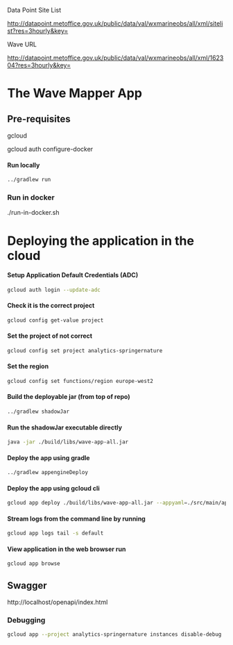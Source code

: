 Data Point Site List

http://datapoint.metoffice.gov.uk/public/data/val/wxmarineobs/all/xml/sitelist?res=3hourly&key=<metofficekey>

Wave URL

http://datapoint.metoffice.gov.uk/public/data/val/wxmarineobs/all/xml/162304?res=3hourly&key=<metofficekey>

# The Wave Mapper App

## Pre-requisites
gcloud

gcloud auth configure-docker

#### Run locally
```bash
../gradlew run
```

### Run in docker
./run-in-docker.sh

# Deploying the application in the cloud

#### Setup Application Default Credentials (ADC)
```bash
gcloud auth login --update-adc
```

#### Check it is the correct project
```bash
gcloud config get-value project
```
#### Set the project of not correct
```bash
gcloud config set project analytics-springernature
```

#### Set the region
```bash
gcloud config set functions/region europe-west2
```
#### Build the deployable jar (from top of repo)
```bash
../gradlew shadowJar
```

#### Run the shadowJar executable directly
```bash
java -jar ./build/libs/wave-app-all.jar
```

#### Deploy the app using gradle
```bash
../gradlew appengineDeploy
```

#### Deploy the app using gcloud cli
```bash
gcloud app deploy ./build/libs/wave-app-all.jar --appyaml=./src/main/appengine/app.yaml
```

#### Stream logs from the command line by running
```bash
gcloud app logs tail -s default
```

#### View application in the web browser run
```bash
gcloud app browse
```
## Swagger
http://localhost/openapi/index.html

### Debugging
````bash
gcloud app --project analytics-springernature instances disable-debug
````



